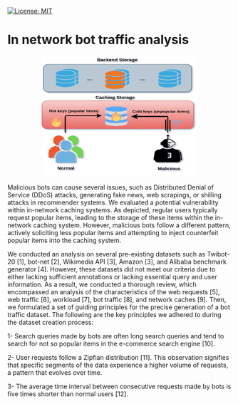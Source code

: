 [![License: MIT](https://img.shields.io/badge/License-MIT-yellow.svg)](https://opensource.org/licenses/MIT)

# In network bot traffic analysis
<p align="center">
<img src="./image/vul.png" style="float;" width="350" height="270">
</p>
Malicious bots can cause several issues, such as Distributed Denial of Service (DDoS) attacks, generating fake news, web scrapings, or shilling attacks in recommender systems. 
We evaluated a potential vulnerability within in-network caching systems. As depicted, regular users typically request popular items, leading to the storage of these items within the in-network caching system. However, malicious bots follow a different pattern, actively soliciting less popular items and
attempting to inject counterfeit popular items into the caching system.

<p>We conducted an analysis on several pre-existing datasets such as Twibot-20 [1], bot-net [2], Wikimedia API [3], Amazon [3], and Alibaba benchmark generator [4]. However, these datasets did not meet our criteria due to either lacking sufficient annotations or lacking essential query and user information. As a result, we conducted a thorough review, which encompassed an analysis
of the characteristics of the web requests [5], web traffic [6], workload [7], bot traffic [8], and network caches [9]. Then,
we formulated a set of guiding principles for the precise generation of a bot traffic dataset. The following are the key
principles we adhered to during the dataset creation process:

1- Search queries made by bots are often long search queries and tend to search for not so popular items in the e-commerce search engine [10]. 

2- User requests follow a Zipfian distribution [11]. This observation signifies that specific segments of the data experience
a higher volume of requests, a pattern that evolves over time.

3- The average time interval between consecutive requests made by bots is five times shorter than normal users [12].
</p>

